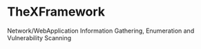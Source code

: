 # TheXFramework
Network/WebApplication Information Gathering, Enumeration and Vulnerability Scanning
